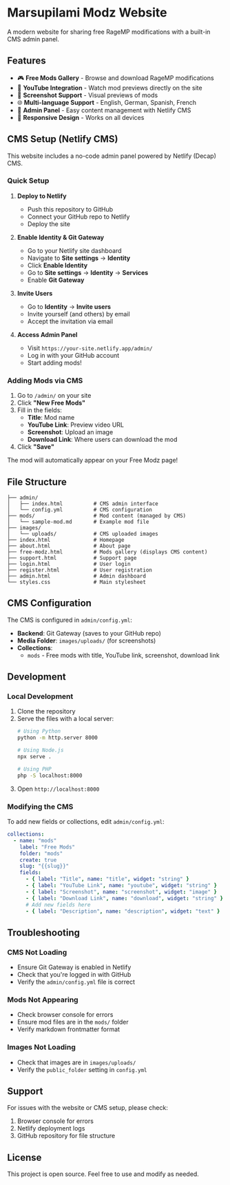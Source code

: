 # Marsupilami Modz Website

A modern website for sharing free RageMP modifications with a built-in CMS admin panel.

## Features

- 🎮 **Free Mods Gallery** - Browse and download RageMP modifications
- 🎥 **YouTube Integration** - Watch mod previews directly on the site
- 📸 **Screenshot Support** - Visual previews of mods
- 🌐 **Multi-language Support** - English, German, Spanish, French
- 🔐 **Admin Panel** - Easy content management with Netlify CMS
- 📱 **Responsive Design** - Works on all devices

## CMS Setup (Netlify CMS)

This website includes a no-code admin panel powered by Netlify (Decap) CMS.

### Quick Setup

1. **Deploy to Netlify**
   - Push this repository to GitHub
   - Connect your GitHub repo to Netlify
   - Deploy the site

2. **Enable Identity & Git Gateway**
   - Go to your Netlify site dashboard
   - Navigate to **Site settings** → **Identity**
   - Click **Enable Identity**
   - Go to **Site settings** → **Identity** → **Services**
   - Enable **Git Gateway**

3. **Invite Users**
   - Go to **Identity** → **Invite users**
   - Invite yourself (and others) by email
   - Accept the invitation via email

4. **Access Admin Panel**
   - Visit `https://your-site.netlify.app/admin/`
   - Log in with your GitHub account
   - Start adding mods!

### Adding Mods via CMS

1. Go to `/admin/` on your site
2. Click **"New Free Mods"**
3. Fill in the fields:
   - **Title**: Mod name
   - **YouTube Link**: Preview video URL
   - **Screenshot**: Upload an image
   - **Download Link**: Where users can download the mod
4. Click **"Save"**

The mod will automatically appear on your Free Modz page!

## File Structure

```
├── admin/
│   ├── index.html          # CMS admin interface
│   └── config.yml          # CMS configuration
├── mods/                   # Mod content (managed by CMS)
│   └── sample-mod.md       # Example mod file
├── images/
│   └── uploads/            # CMS uploaded images
├── index.html              # Homepage
├── about.html              # About page
├── free-modz.html          # Mods gallery (displays CMS content)
├── support.html            # Support page
├── login.html              # User login
├── register.html           # User registration
├── admin.html              # Admin dashboard
└── styles.css              # Main stylesheet
```

## CMS Configuration

The CMS is configured in `admin/config.yml`:

- **Backend**: Git Gateway (saves to your GitHub repo)
- **Media Folder**: `images/uploads/` (for screenshots)
- **Collections**: 
  - `mods` - Free mods with title, YouTube link, screenshot, download link

## Development

### Local Development

1. Clone the repository
2. Serve the files with a local server:
   ```bash
   # Using Python
   python -m http.server 8000
   
   # Using Node.js
   npx serve .
   
   # Using PHP
   php -S localhost:8000
   ```
3. Open `http://localhost:8000`

### Modifying the CMS

To add new fields or collections, edit `admin/config.yml`:

```yaml
collections:
  - name: "mods"
    label: "Free Mods"
    folder: "mods"
    create: true
    slug: "{{slug}}"
    fields:
      - { label: "Title", name: "title", widget: "string" }
      - { label: "YouTube Link", name: "youtube", widget: "string" }
      - { label: "Screenshot", name: "screenshot", widget: "image" }
      - { label: "Download Link", name: "download", widget: "string" }
      # Add new fields here
      - { label: "Description", name: "description", widget: "text" }
```

## Troubleshooting

### CMS Not Loading
- Ensure Git Gateway is enabled in Netlify
- Check that you're logged in with GitHub
- Verify the `admin/config.yml` file is correct

### Mods Not Appearing
- Check browser console for errors
- Ensure mod files are in the `mods/` folder
- Verify markdown frontmatter format

### Images Not Loading
- Check that images are in `images/uploads/`
- Verify the `public_folder` setting in `config.yml`

## Support

For issues with the website or CMS setup, please check:
1. Browser console for errors
2. Netlify deployment logs
3. GitHub repository for file structure

## License

This project is open source. Feel free to use and modify as needed.
